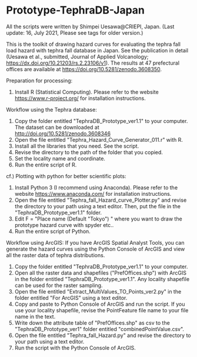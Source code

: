 # Prototype-TephraDB-Japan

All the scripts were written by Shimpei Uesawa@CRIEPI, Japan. 
(Last update: 16, July 2021, Please see tags for older version.)

This is the toolkit of drawing hazard curves for evaluating the tephra fall load hazard with tephra fall database in Japan. 
See the publication in detail (Uesawa et al., submitted, Journal of Applied Volcanology; https://dx.doi.org/10.21203/rs.2.23106/v1). 
The results at 47 prefectural offices are available at https://doi.org/10.5281/zenodo.3608350.

Preparation for processing:
1. Install R (Statistical Computing). Please refer to the website https://www.r-project.org/ for installation instructions.

Workflow using the Tephra database:
1. Copy the folder entitled "TephraDB_Prototype_ver1.1" to your computer. The dataset can be downloaded at http://doi.org/10.5281/zenodo.3608346
2. Open the file entitled "Tephra_Hazard_Curve_Generator_011.r" with R.
3. Install all the libraries that you need. See the script.
4. Revise the directory to the path of the folder that you copied.
5. Set the locality name and coordinate.
6. Run the entire script of R.

cf.) Plotting with python for better scientific plots:
1. Install Python 3 (I recommend using Anaconda). Please refer to the website https://www.anaconda.com/ for installation instructions. 
2. Open the file entitled "Tephra_fall_Hazard_curve_Plotter.py" and revise the directory to your path using a text editor. Then, put the file in the "TephraDB_Prototype_ver1.1" folder.
3. Edit F = "Place name (Default "Tokyo") " where you want to draw the prototype hazard curve with spyder etc..
4. Run the entire script of Python.

Workflow using ArcGIS:
If you have ArcGIS Spatial Analyst Tools, you can generate the hazard curves using the Python Console of ArcGIS and view all the raster data of tephra distributions.
1. Copy the folder entitled "TephraDB_Prototype_ver1.1" to your computer. 
2. Open all the raster data and shapefiles ("PrefOffices.shp") with ArcGIS in the folder entitled "TephraDB_Prototype_ver1.1". Any locality shapefile can be used for the raster sampling.
3. Open the file entitled "Extract_MultiValues_TO_Points_ver2.py" in the folder entitled "For ArcGIS" using a text editor.
4. Copy and paste to Python Console of ArcGIS and run the script. If you use your locality shapefile, revise the PointFeature file name to your file name in the text.
5. Write down the attribute table of "PrefOffices.shp" as csv to the "TephraDB_Prototype_ver1" folder entitled "combinedPointValue.csv".
6. Open the file entitled "Tephra_fall_Hazard.py" and revise the directory to your path using a text editor.
7. Run the script with the Python Console of ArcGIS.
